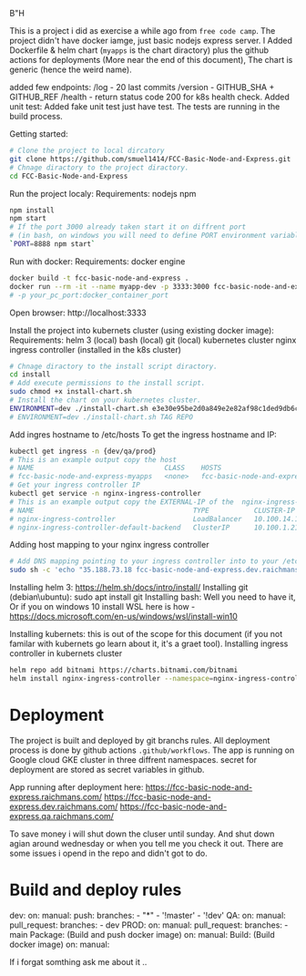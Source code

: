 B"H

This is a project i did as exercise a while ago from  `free code camp`.
The project didn't have docker iamge, just basic nodejs express server.
I Added Dockerfile & helm chart (`myapps` is the chart diractory) plus the github actions for deployments (More near the end of this document),
The chart is generic (hence the weird name).

added few endpoints:
    /log - 20 last commits
    /version - GITHUB_SHA + GITHUB_REF
    /health - return status code 200 for k8s health check.
Added unit test:
    Added fake unit test just have test.
    The tests are running in the build process.

Getting started:
```bash
# Clone the project to local dircatory
git clone https://github.com/smuel1414/FCC-Basic-Node-and-Express.git
# Chnage diractory to the project diractory.
cd FCC-Basic-Node-and-Express
```

Run the project localy:
Requirements:
    nodejs
    npm
```bash
npm install
npm start
# If the port 3000 already taken start it on diffrent port 
# (in bash, on windows you will need to define PORT environment variable seperate and run the above command):
`PORT=8888 npm start`
```

Run with docker:
Requirements:
    docker engine
```bash
docker build -t fcc-basic-node-and-express .
docker run --rm -it --name myapp-dev -p 3333:3000 fcc-basic-node-and-express
# -p your_pc_port:docker_container_port
```
Open browser: http://localhost:3333

Install the project into kubernets cluster (using existing docker image):
Requirements:
    helm 3 (local)
    bash (local)
    git (local)
    kubernetes cluster
    nginx ingress controller (installed in the k8s cluster)

```bash
# Chnage diractory to the install script diractory.
cd install
# Add execute permissions to the install script.
sudo chmod +x install-chart.sh
# Install the chart on your kubernetes cluster.
ENVIRONMENT=dev ./install-chart.sh e3e30e95be2d0a849e2e82af98c1ded9db6c2fe2 smuel770/fcc-basic-node-and-express@sha256
# ENVIRONMENT=dev ./install-chart.sh TAG REPO
```

Add ingres hostname to /etc/hosts
To get the ingress hostname and IP:
```bash
kubectl get ingress -n {dev/qa/prod}
# This is an example output copy the host 
# NAME                                CLASS    HOSTS                                          ADDRESS        PORTS     AGE
# fcc-basic-node-and-express-myapps   <none>   fcc-basic-node-and-express.dev.raichmans.com   192.168.65.3   80, 443   7h14m
# Get your ingress controller IP
kubectl get service -n nginx-ingress-controller 
# This is an example output copy the EXTERNAL-IP of the  nginx-ingress-controller and use this in your DNS
# NAME                                       TYPE           CLUSTER-IP      EXTERNAL-IP    PORT(S)                      AGE
# nginx-ingress-controller                   LoadBalancer   10.100.14.160   35.188.73.18   80:30111/TCP,443:32286/TCP   27h
# nginx-ingress-controller-default-backend   ClusterIP      10.100.1.212    <none>         80/TCP                       27h
```

Adding host mapping to your nginx ingress controller
```bash
# Add DNS mapping pointing to your ingress controller into to your /etc/hosts or DNS server.
sudo sh -c 'echo "35.188.73.18 fcc-basic-node-and-express.dev.raichmans.com" >> /etc/hosts'
```



Installing helm 3: https://helm.sh/docs/intro/install/
Installing git (debian\ubuntu): sudo apt install git
Installing bash: Well you need to have it, Or if you on windows 10 install WSL here is how - https://docs.microsoft.com/en-us/windows/wsl/install-win10

Installing kubernets: this is out of the scope for this document (if you not familar with kubernets go learn about it, it's a graet tool).
Installing ingress controller in kubernets cluster
```bash
helm repo add bitnami https://charts.bitnami.com/bitnami
helm install nginx-ingress-controller --namespace=nginx-ingress-controller bitnami/nginx-ingress-controller --create-namespace
```

# Deployment
The project is built and deployed by git branchs rules.
All deployment process is done by github actions `.github/workflows`.
The app is running on Google cloud GKE cluster in three diffrent namespaces.
secret for deployment are stored as secret variables in github.

App running after deployment here:
https://fcc-basic-node-and-express.raichmans.com/
https://fcc-basic-node-and-express.dev.raichmans.com/
https://fcc-basic-node-and-express.qa.raichmans.com/


To save money i will shut down the cluser until sunday.
And shut down agian around wednesday or when you tell me you check it out.
There are some issues i opend in the repo and didn't got to do.

# Build and deploy rules
dev:
    on:
    manual:
    push:
        branches: 
        - "*"
        - '!master'
        - '!dev'
QA:
    on:
    manual:
    pull_request:
        branches: 
        - dev
PROD:
    on:
    manual:
    pull_request:
        branches: 
        - main
Package: (Build and push docker image)
    on:
    manual:
Build: (Build docker image)
    on:
    manual:

If i forgat somthing ask me about it ..